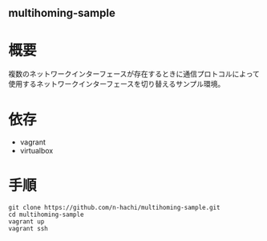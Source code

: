 multihoming-sample
---

# 概要

複数のネットワークインターフェースが存在するときに通信プロトコルによって使用するネットワークインターフェースを切り替えるサンプル環境。

# 依存

- vagrant
- virtualbox

# 手順
```
git clone https://github.com/n-hachi/multihoming-sample.git
cd multihoming-sample
vagrant up
vagrant ssh
```
